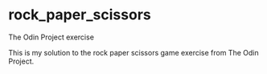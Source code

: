 # rock_paper_scissors
The Odin Project exercise

This is my solution to the rock paper scissors game exercise from The Odin Project.
